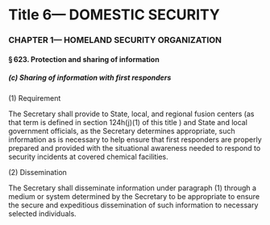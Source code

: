 
# Title 6— DOMESTIC SECURITY
### CHAPTER 1— HOMELAND SECURITY ORGANIZATION
#### § 623. Protection and sharing of information
##### (c) Sharing of information with first responders

(1) Requirement

The Secretary shall provide to State, local, and regional fusion centers (as that term is defined in section 124h(j)(1) of this title ) and State and local government officials, as the Secretary determines appropriate, such information as is necessary to help ensure that first responders are properly prepared and provided with the situational awareness needed to respond to security incidents at covered chemical facilities.

(2) Dissemination

The Secretary shall disseminate information under paragraph (1) through a medium or system determined by the Secretary to be appropriate to ensure the secure and expeditious dissemination of such information to necessary selected individuals.

